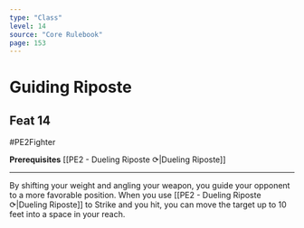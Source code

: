 ```yaml
---
type: "Class"
level: 14
source: "Core Rulebook"
page: 153
---
```

# Guiding Riposte 
## Feat 14
#PE2Fighter

**Prerequisites** [[PE2 - Dueling Riposte ⟳|Dueling Riposte]]

---
 
By shifting your weight and angling your weapon, you guide your opponent to a more favorable position. When you use [[PE2 - Dueling Riposte ⟳|Dueling Riposte]] to Strike and you hit, you can move the target up to 10 feet into a space in your reach.